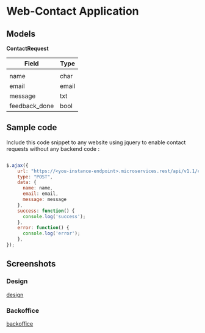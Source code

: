 # Web-Contact Application

## Models

**ContactRequest**

| Field | Type |
| ---- | ---- |
|  |
| name | char |
| email | email |
| message | txt |
| feedback_done | bool |

## Sample code

Include this code snippet to any website using jquery to enable contact requests without any backend code :

```javascript

$.ajax({
    url: "https://<you-instance-endpoint>.microservices.rest/api/v1.1/contact-request/",
    type: "POST",
    data: {
      name: name,
      email: email,
      message: message
    },
    success: function() {
      console.log('success');
    },
    error: function() {
      console.log('error');
    },
});

```

## Screenshots

### Design

[design](/concrete-community/applications/web-contact/assets/design.png)

### Backoffice

[backoffice](/concrete-community/applications/web-contact/assets/backoffice.png)

